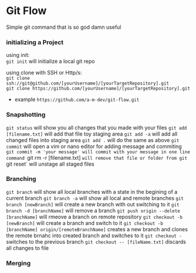# Git Flow
Simple git command that is so god damn useful


### initializing a Project
using init:  
`git init` will initialize a local git repo

using clone with SSH or Http/s:  
`git clone ssh://git@github.com/[yourUsername]/[yourTargetRepository].git`  
`git clone https://github.com/[yourUsername]/[yourTargetRepository].git`  
* example `https://github.com/a-m-dev/git-flow.git`  


### Snapshotting
`git status` will show you all changes that you made with your files
`git add [filename.txt]` will add that file toy staging area 
`git add -a` will add all changed files into staging area
`git add .` will do the same as above
`git commit` will open a vim or nano editor for adding message and commiting 
`git commit -m 'your message' will commit with your message in one line command
`git rm -r [filename.txt] `will remove that file or folder from git 
`git reset` will unstage all staged files


### Branching
`git branch` will show all local branches with a state in the begining of a current branch
`git branch -a` will show all local and remote branches
`git branch [newBranch]` will create a new branch with out switching to it
`git branch -d [branchName]` will remove a branch
`git push origin --delete [branchName]` will rmeove a branch on remote repository
`git checkout -b [newBranch]` will create a branch and switch to it
`git checkout -b [branchName] origin/[remoteBranchName]` creates a new branch and clones the remote brnahc into created branch and switches to it
`git checkout -` switches to the previous branch
`git checkout -- [fileName.txt]` discards all changes to file


### Merging
